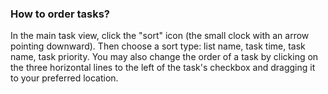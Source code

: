 ### How to order tasks?

In the main task view, click the "sort" icon (the small clock with an arrow pointing downward). Then choose a sort type: list name, task time, task name, task priority. You may also change the order of a task by clicking on the three horizontal lines to the left of the task's checkbox and dragging it to your preferred location.

